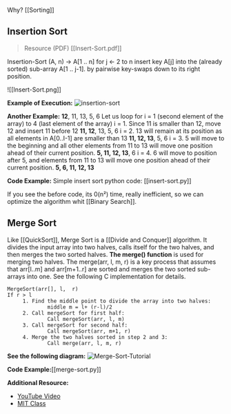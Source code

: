 Why? [[Sorting]]
## Insertion Sort
> Resource (PDF) [[Insert-Sort.pdf]]

Insertion-Sort (A, n) -> A[1 .. n]
    for j <- 2 to n
	 insert key A[j] into the (already sorted) sub-array A[1 .. j-1].
	 by pairwise key-swaps down to its right position.

![[Insert-Sort.png]]


**Example of Execution:**
![insertion-sort](https://media.geeksforgeeks.org/wp-content/uploads/insertionsort.png)

**Another Example:**
**12**, 11, 13, 5, 6
Let us loop for i = 1 (second element of the array) to 4 (last element of the array)
i = 1. Since 11 is smaller than 12, move 12 and insert 11 before 12 
**11,  12**, 13, 5, 6
i = 2. 13 will remain at its position as all elements in A[0..I-1] are smaller than 13 
**11, 12, 13**, 5, 6
i = 3. 5 will move to the beginning and all other elements from 11 to 13 will move one position ahead of their current position. 
**5, 11, 12, 13**, 6
i = 4. 6 will move to position after 5, and elements from 11 to 13 will move one position ahead of their current position. 
**5, 6, 11, 12, 13**

**Code Example:**
Simple insert sort python code: [[insert-sort.py]]

If you see the before code, its 0(n²) time, really inefficient, so we can optimize the algorithm whit [[Binary Search]].

## Merge Sort

Like [[QuickSort]], Merge Sort is a [[Divide and Conquer]] algorithm. It divides the input array into two halves, calls itself for the two halves, and then merges the two sorted halves. **The merge() function** is used for merging two halves. The merge(arr, l, m, r) is a key process that assumes that arr[l..m] and arr[m+1..r] are sorted and merges the two sorted sub-arrays into one. See the following C implementation for details.

```
MergeSort(arr[], l,  r)
If r > l
     1. Find the middle point to divide the array into two halves:  
             middle m = l+ (r-l)/2
     2. Call mergeSort for first half:   
             Call mergeSort(arr, l, m)
     3. Call mergeSort for second half:
             Call mergeSort(arr, m+1, r)
     4. Merge the two halves sorted in step 2 and 3:
             Call merge(arr, l, m, r)
```

**See the following diagram:**
![Merge-Sort-Tutorial](https://media.geeksforgeeks.org/wp-content/cdn-uploads/Merge-Sort-Tutorial.png)

**Code Example:**[[merge-sort.py]]

**Additional Resource:**
- [YouTube Video](https://youtu.be/JSceec-wEyw)
- [MIT Class](https://ocw.mit.edu/courses/electrical-engineering-and-computer-science/6-006-introduction-to-algorithms-fall-2011/lecture-videos/lecture-3-insertion-sort-merge-sort/)